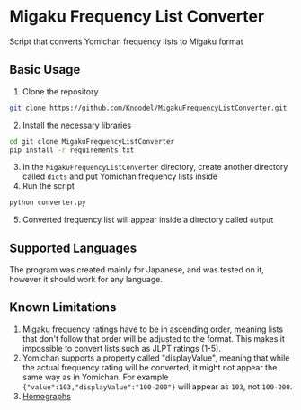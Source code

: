 
# Migaku Frequency List Converter

Script that converts Yomichan frequency lists to Migaku format
## Basic Usage

1. Clone the repository 

```bash
git clone https://github.com/Knoodel/MigakuFrequencyListConverter.git
```

2. Install the necessary libraries
```bash
cd git clone MigakuFrequencyListConverter
pip install -r requirements.txt
```
3. In the `MigakuFrequencyListConverter` directory, create another directory called `dicts` and put Yomichan frequency lists inside
4. Run the script
```bash
python converter.py
```
5. Converted frequency list will appear inside a directory called `output`
## Supported Languages
The program was created mainly for Japanese, and was tested on it, however it should work for any language.
## Known Limitations
1. Migaku frequency ratings have to be in ascending order, meaning lists that don't follow that order will be adjusted to the format. This makes it impossible to convert lists such as JLPT ratings (1-5).
2. Yomichan supports a property called "displayValue", meaning that while the actual frequency rating will be converted, it might not appear the same way as in Yomichan. For example `{"value":103,"displayValue":"100-200"}` will appear as `103`, not `100-200`.
3. [Homographs](https://legacy.migaku.io/tools-guides/migaku-dictionary/manual/#frequency-list-format)